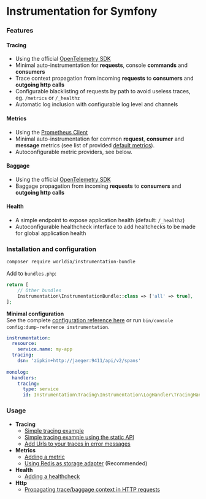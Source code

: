 # Instrumentation for Symfony

### Features

#### Tracing
- Using the official [OpenTelemetry SDK](https://github.com/open-telemetry/opentelemetry-php)
- Minimal auto-instrumentation for **requests**, console **commands** and **consumers**
- Trace context propagation from incoming **requests** to **consumers** and **outgoing http calls**
- Configurable blacklisting of requests by path to avoid useless traces, eg. `/metrics` or `/_healthz`
- Automatic log inclusion with configurable log level and channels

#### Metrics
- Using the [Prometheus Client](https://github.com/PromPHP/prometheus_client_php)
- Minimal auto-instrumentation for common **request**, **consumer** and **message** metrics (see list of provided [default metrics](./docs/metrics/default-metrics.md)).
- Autoconfigurable metric providers, see below.

#### Baggage
- Using the official [OpenTelemetry SDK](https://github.com/open-telemetry/opentelemetry-php)
- Baggage propagation from incoming **requests** to **consumers** and **outgoing http calls**

#### Health
- A simple endpoint to expose application health (default: `/_healthz`)
- Autoconfigurable healthcheck interface to add healtchecks to be made for global application health

### Installation and configuration

```sh
composer require worldia/instrumentation-bundle
```

Add to ```bundles.php```:
```php
return [
    // Other bundles
    Instrumentation\InstrumentationBundle::class => ['all' => true],
];
```

**Minimal configuration**  
See the complete [configuration reference here](./docs/config-reference.md) or run ```bin/console config:dump-reference instrumentation```.

```yaml
instrumentation:
  resource:
    service.name: my-app
  tracing:
    dsn: 'zipkin+http://jaeger:9411/api/v2/spans'
    
monolog:
  handlers:
    tracing:
      type: service
      id: Instrumentation\Tracing\Instrumentation\LogHandler\TracingHandler    
```

### Usage

- **Tracing**
    - [Simple tracing example](./docs/tracing/simple-trace.md)
    - [Simple tracing example using the static API](./docs/tracing/static-usage.md)
    - [Add Urls to your traces in error messages](./docs/tracing/add-urls-to-your-traces.md)
- **Metrics**
    - [Adding a metric](./docs/metrics/adding-a-metric.md)
    - [Using Redis as storage adapter](./docs/metrics/using-redis-as-storage.md) (Recommended)    
- **Health**
    - [Adding a healthcheck](./docs/health/adding-a-healthcheck.md)   
- **Http**
    - [Propagating trace/baggage context in HTTP requests](./docs/http/propagating-context.md)        
